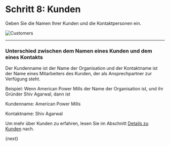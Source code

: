 <!-- add-breadcrumbs -->
# Schritt 8: Kunden


Geben Sie die Namen Ihrer Kunden und die Kontaktpersonen ein.

<img alt="Customers" class="screenshot"
src="{{docs_base_url}}/assets/img/setup-wizard/step-8.png">

---

### Unterschied zwischen dem Namen eines Kunden und dem eines Kontakts

Der Kundenname ist der Name der Organisation und der Kontaktname ist der Name eines Mitarbeiters des Kunden, der als Ansprechpartner zur Verfügung steht.

Beispiel: Wenn American Power Mills der Name der Organisation ist, und ihr Gründer Shiv Agarwal, dann ist

Kundenname: American Power Mills

Kontaktname: Shiv Agarwal

Um mehr über Kunden zu erfahren, lesen Sie im Abschnitt [Details zu Kunden](/docs/v13/user/manual/de/CRM/customer.html) nach.

{next}
